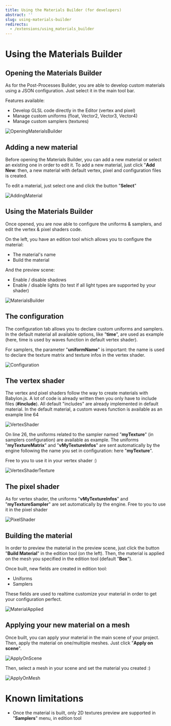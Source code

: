 ```yaml
---
title: Using the Materials Builder (for developers)
abstract: ''
slug: using-materials-builder
redirects:
  - /extensions/using_materials_builder
---
```

# Using the Materials Builder

## Opening the Materials Builder

As for the Post-Processes Builder, you are able to develop custom materials using a JSON configuration.
Just select it in the main tool bar.

Features available:
* Develop GLSL code directly in the Editor (vertex and pixel)
* Manage custom uniforms (float, Vector2, Vector3, Vector4)
* Manage custom samplers (textures)

![OpeningMaterialsBuilder](/img/extensions/Editor/MaterialsBuilder/OpeningMaterialsBuilder.png)

## Adding a new material

Before opening the Materials Builder, you can add a new material or select an existing one in order to edit it.
To add a new material, just click "**Add New**: then, a new material with default vertex, pixel and configuration files is created.

To edit a material, just select one and click the button "**Select**"

![AddingMaterial](/img/extensions/Editor/MaterialsBuilder/AddingMaterial.png)

## Using the Materials Builder

Once opened, you are now able to configure the uniforms & samplers, and edit the vertex & pixel shaders code.

On the left, you have an edition tool which allows you to configure the material:
* The material's name
* Build the material

And the preview scene:
* Enable / disable shadows
* Enable / disable lights (to test if all light types are supported by your shader)

![MaterialsBuilder](/img/extensions/Editor/MaterialsBuilder/MaterialsBuilder.png)

## The configuration

The configuration tab allows you to declare custom uniforms and samplers.
In the default material all available options, like "**time**", are used as example (here, time is used by waves function in default vertex shader).

For samplers, the parameter "**uniformName**" is important: the name is used to declare the texture matrix and texture infos in the vertex shader.

![Configuration](/img/extensions/Editor/MaterialsBuilder/Configuration.png)

## The vertex shader

The vertex and pixel shaders follow the way to create materials with Babylon.js. A lot of code is already written then you only have to include files (**#include**).
All default "includes" are already implemented in default material.
In the default material, a custom waves function is available as an example line 64

![VertexShader](/img/extensions/Editor/MaterialsBuilder/VertexShader.png)

On line 26, the uniforms related to the sampler named "**myTexture**" (in samplers configuration) are available as example.
The uniforms "**myTextureMatrix**" and "**vMyTextureInfos**" are sent automatically by the engine following the name you set in configuration: here "**myTexture**".

Free to you to use it in your vertex shader :)

![VertexShaderTexture](/img/extensions/Editor/MaterialsBuilder/VertexShaderTexture.png)

## The pixel shader

As for vertex shader, the uniforms "**vMyTextureInfos**" and "**myTextureSampler**" are set automatically by the engine.
Free to you to use it in the pixel shader

![PixelShader](/img/extensions/Editor/MaterialsBuilder/PixelShader.png)

## Building the material

In order to preview the material in the preview scene, just click the button "**Build Material**" in the edition tool (on the left).
Then, the material is applied on the mesh you specified in the edition tool (default "**Box**").

Once built, new fields are created in edition tool:
* Uniforms
* Samplers

These fields are used to realtime customize your material in order to get your configuration perfect.

![MaterialApplied](/img/extensions/Editor/MaterialsBuilder/MaterialApplied.png)

## Applying your new material on a mesh

Once built, you can apply your material in the main scene of your project. Then, apply the material on one/multiple meshes.
Just click "**Apply on scene**".

![ApplyOnScene](/img/extensions/Editor/MaterialsBuilder/ApplyOnScene.png)

Then, select a mesh in your scene and set the material you created :)

![ApplyOnMesh](/img/extensions/Editor/MaterialsBuilder/ApplyOnMesh.png)

# Known limitations

* Once the material is built, only 2D textures preview are supported in "**Samplers**" menu, in edition tool
